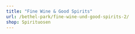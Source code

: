 ```yaml
---
title: "Fine Wine & Good Spirits"
url: /bethel-park/fine-wine-und-good-spirits-2/
shop: Spirituosen
---
```

